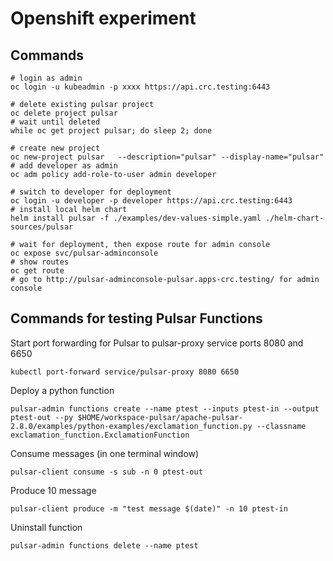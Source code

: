 # Openshift experiment


## Commands

```
# login as admin
oc login -u kubeadmin -p xxxx https://api.crc.testing:6443

# delete existing pulsar project
oc delete project pulsar
# wait until deleted
while oc get project pulsar; do sleep 2; done

# create new project
oc new-project pulsar   --description="pulsar" --display-name="pulsar"
# add developer as admin
oc adm policy add-role-to-user admin developer

# switch to developer for deployment
oc login -u developer -p developer https://api.crc.testing:6443
# install local helm chart
helm install pulsar -f ./examples/dev-values-simple.yaml ./helm-chart-sources/pulsar

# wait for deployment, then expose route for admin console
oc expose svc/pulsar-adminconsole
# show routes
oc get route
# go to http://pulsar-adminconsole-pulsar.apps-crc.testing/ for admin console
```


## Commands for testing Pulsar Functions

Start port forwarding for Pulsar to pulsar-proxy service ports 8080 and 6650
```
kubectl port-forward service/pulsar-proxy 8080 6650
```

Deploy a python function
```
pulsar-admin functions create --name ptest --inputs ptest-in --output ptest-out --py $HOME/workspace-pulsar/apache-pulsar-2.8.0/examples/python-examples/exclamation_function.py --classname exclamation_function.ExclamationFunction
```

Consume messages (in one terminal window)
```
pulsar-client consume -s sub -n 0 ptest-out
```

Produce 10 message
```
pulsar-client produce -m "test message $(date)" -n 10 ptest-in
```

Uninstall function
```
pulsar-admin functions delete --name ptest
```


